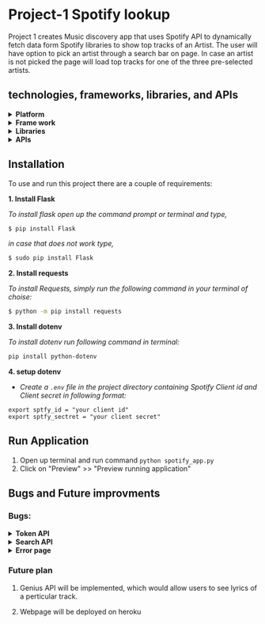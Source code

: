 # Project-1 Spotify lookup
Project 1 creates Music discovery app that uses Spotify API to dynamically fetch data form Spotify libraries to show top tracks of an Artist. The user will have option to pick an artist through a search bar on page. In case an artist is not picked the page will load top tracks for one of the three pre-selected artists. 

## technologies, frameworks, libraries, and APIs
<details>
  <summary><b>Platform</b></summary>
  <br>
  This project is primarily made on amazons’ AWS cloud9 service. Cloud9 is a cloud-based IDE that lets us write, run, and debug out code just with a browser. And because it is a cloud-based service it makes it easy for us share our work.
</details>

<details>
  <summary><b>Frame work</b></summary>
  <br>
  For Project 1 we are using Flask framework. Flask is a web framework, that provide us with tools, libraries and technologies that allow us to build and setup a web application. 

</details>

<details>
  <summary><b>Libraries</b></summary>

  ### Flask:
  ```python
  from flask import Flask, render_template, request, redirect
  ```
  * Render_template: Flask configures jinj2 template automatically using [grander_templete()](https://flask.palletsprojects.com/en/1.1.x/api/#flask.render_template) method.
  * request: request is used to make HTTP GET and POST requests
  * redirect: [redirect()](https://flask.palletsprojects.com/en/1.1.x/api/#flask.redirect) is used to redirect a user to different endpoint.

  ### Dotenv:
  ```python
  from dotenv import load_dotenv, find_dotenv
  ```
  Dotenv library is going to be used for calling environment variables stored in `.env` file 
  * `load_dotenv` is use to load environment variable.
  * `find_dotenv()` can be used to find `.env` file

  ### Requests:
  ```python
  import requests
  ```

  Requests allows us to easily send HTTP requests.

  Example:
  ```python
  requests.post(tocken_url, data=tocken_data, headers=tocken_header)
  ```

  ### Base64:
  ```python
  import base64
  ```
  Base64 is used for RFC 3548 encoding, for URLs and HTTP POST requests.
  Example:
  ```python
  base64.b64encode(creds.encode())
  ```

  ### urllib.parse.urlencode:
  ```python
  from urllib.parse import urlencode
  ```
  [urllib.parse.urlencode()](https://docs.python.org/3/library/urllib.parse.html#urllib.parse.urlencode) is used for generating the query string of a URL or data for a POST request
</details>

<details>
  <summary><b>APIs</b></summary>
  <br>
  
  ### 1. [Token](https://developer.spotify.com/documentation/general/guides/authorization-guide/)
  
  + *This API is used to get an access token using client id and client secret.*
  
  ### 2. [Get an Artist's Top Tracks](https://developer.spotify.com/documentation/web-api/reference/#endpoint-get-an-artists-top-tracks)
  
  + *Get spotify catalog information about an artist's top tracks using artist id and country.*
  
  ### 3. [Get an Artist](https://developer.spotify.com/documentation/web-api/reference/#endpoint-get-an-artist)
  
  + *Get Spotify catalog information for a single artist identified by their unique Spotify ID.*
  
  ### 4. [Search API](https://developer.spotify.com/documentation/web-api/reference/#category-search)
  
  + *Get Spotify Catalog information about albums, artists, playlists, tracks, shows or episodes that match a keyword string.*
  
  
</details>

## Installation
To use and run this project there are a couple of requirements:

**1. Install Flask**

*To install flask open up the command prompt or terminal and type,*
```bash
$ pip install Flask
```
*in case that does not work type,*
```bash
$ sudo pip install Flask
```

**2. Install requests**

*To install Requests, simply run the following command in your terminal of choise:*
```bash
$ python -m pip install requests
```

**3. Install dotenv**

*To install dotenv run following command in terminal:*
```bash
pip install python-dotenv
```

**4. setup dotenv**
  * *Create a `.env` file in the project directory containing Spotify Client id and Client secret in following format:*

```
export sptfy_id = "your client id"
export sptfy_sectret = "your client secret"
```

## Run Application

1. Open up terminal and run command ```python spotify_app.py```
2. Click on "Preview" >> "Preview running application"

## Bugs and Future improvments

### Bugs:

<details>
  <summary><b>Token API</b></summary>
  <br>
  
  **Bug:** Getting error message when calling Token API

  **Reason:** Token API requires base-64 encoded string in header for client credentials. I was just using ```.encode()```, which means I was encoding my sting with in bytes.

  **My fix:** use Base64 python library

  Before:
  ```python
  creds = f"{sptfy_id}:{sptfy_secret}"
  client_creds = creds.encode()
  ```

  After:
  ```python
  import base64

  creds = f"{sptfy_id}:{sptfy_secret}"    
  client_creds = base64.b64encode(creds.encode())
  ```
    
    
</details>

<details>
  <summary><b>Search API</b></summary>
  <br>

  **Bug:** Getting error message when calling Search API

  **Reason:** query parameter for the api was embaded in url instead of being sperated by -H. 

  *Expected API url looks like:*

  ```https://api.spotify.com/v1/search?q=tania%20bowra&type=artist" -H "Accept: application/json"```

  *Instead my url looked something like:*

  ```https://api.spotify.com/v1/search" -H "Data : tania bowra & type: artist" -H "Accept: application/json"```

  **My fix:** I used ```urllib.parse.urlencode()``` to convert query_param into query string for URL.

  So when I tried doing this:
  ```python
  query_param = {
            "q" : name,
            "type" : "artist",
            "limit" : "1"
        }
  response = requests.get(url_lookup, data=query_ param ,headers=request_header)
  ```
  I got an error message.

  To fix this, I used ```urllib.parse.urlencode()``` to convert query_param into query string
  ```python
  from urllib.parse import urlencode

  query_param = urlencode({
        "q" : name,
        "type" : "artist",
        "limit" : "1"
    })

    url_lookup = f"{url}?{query_param}"                             # creates a lookup url

    response = requests.get(url_lookup, headers=request_header) 
  ```
    
</details>
    
<details>
  <summary><b>Error page</b></summary>
  <br>

  **Bug:** Another problem I encountered was when I was implementing the search bar. Every time a bad input was made (e.g. Incorrect artist name or empty string name), the page will generate an error message.

  **Reason:** Search API will response with an error code instead of a JSON variable, when it gets bad input. So when the function tries to use .json() on the response, it     will cause an error. 
  
  **My Fix:**

  1. used try and except to catch an error. (If the response is not an error code, then the artist id is returned. Else, error code is returned)


  ```python
  try:    
      results = response.json()
      return results["artists"]["items"][0]["id"]
  except:
      results = response.status_code
      return results
  ```


  2. If an error code is passed, I returned an error message through the template, and the artist id is picked from the hardcoded list


  ```python
  if(isinstance(artist_id, int)):
    return render_template(
          "index.html",
          err_msg = True,                                     # error message
          len = len(song_info),                               # array length 
          len2 = len(song_info[0]),                           # array length for artists
          song_info = song_info,                              # array
          artist_name = spotify_api.get_artist(artist_id)     # gets artist's name
      )
  ```


  3. In HTML file, if an error message is passed, then display the error message


  ```HTML
  {%if err_msg%}
    <h style="font-size: 20px; color: red">No results found !!!</h>
  {%endif%}
  ```
  
</details>

### Future plan

1. Genius API will be implemented, which would allow users to see lyrics of a perticular track.

2. Webpage will be deployed on heroku



